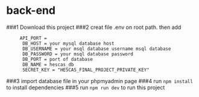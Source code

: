 # back-end

###1 Download this project
###2 creat file .env on root path. then add 
```
     API_PORT = 
      DB_HOST = your mysql database host 
      DB_USERNAME = your msql database username msql database
      DB_PASSWORD = your msql database password
      DB_PORT = port of database
      DB_NAME = hescas_db
      SECRET_KEY = "HESCAS_FINAL_PROJECT_PRIVATE_KEY"
```
###3 import database file in your phpmyadmin page
###4 run `npm install` to install dependencies
###5 run `npm run dev` to run this project

